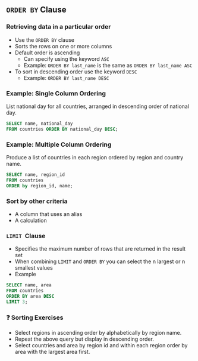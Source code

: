 ## `ORDER BY` Clause

### Retrieving data in a particular order
- Use the `ORDER BY` clause
- Sorts the rows on one or more columns
- Default order is ascending
  - Can specify using the keyword `ASC`
  - Example: `ORDER BY last_name` is the same as `ORDER BY last_name ASC`
- To sort in descending order use the keyword `DESC`
  - Example: `ORDER BY last_name DESC`

### Example: Single Column Ordering
List national day for all countries, arranged in descending order of national day.

```sql
SELECT name, national_day
FROM countries ORDER BY national_day DESC;
```
### Example: Multiple Column Ordering
Produce a list of countries in each region ordered by region and country name.

```sql
SELECT name, region_id
FROM countries
ORDER by region_id, name;
```

### Sort by other criteria
- A column that uses an alias
- A calculation

### `LIMIT `Clause
- Specifies the maximum number of rows that are returned in the result set
- When combining `LIMIT` and `ORDER BY` you can select the n largest or n smallest values
- Example
```sql
SELECT name, area
FROM countries
ORDER BY area DESC
LIMIT 3;
```

### :question: Sorting Exercises
- Select regions in ascending order by alphabetically by region name.
- Repeat the above query but display in descending order.
- Select countries and area by region id and within each region order by area with the largest area first.

